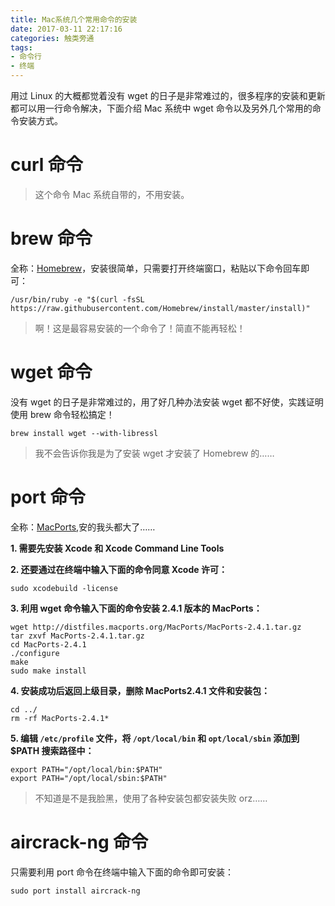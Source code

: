 ```yaml
---
title: Mac系统几个常用命令的安装
date: 2017-03-11 22:17:16
categories: 触类旁通
tags: 
- 命令行
- 终端
---
```


用过 Linux 的大概都觉着没有 wget 的日子是非常难过的，很多程序的安装和更新都可以用一行命令解决，下面介绍 Mac 系统中 wget 命令以及另外几个常用的命令安装方式。

<!-- more -->

# curl 命令
>这个命令 Mac 系统自带的，不用安装。

# brew 命令
全称：[Homebrew][1]，安装很简单，只需要打开终端窗口，粘贴以下命令回车即可：

    /usr/bin/ruby -e "$(curl -fsSL https://raw.githubusercontent.com/Homebrew/install/master/install)"
    
>啊！这是最容易安装的一个命令了！简直不能再轻松！


# wget 命令
没有 wget 的日子是非常难过的，用了好几种办法安装 wget 都不好使，实践证明使用 brew 命令轻松搞定！

    brew install wget --with-libressl

>我不会告诉你我是为了安装 wget 才安装了 Homebrew 的……

# port 命令
全称：[MacPorts][2],安的我头都大了……

**1. 需要先安装 Xcode 和 Xcode Command Line Tools**

**2. 还要通过在终端中输入下面的命令同意 Xcode 许可：**

    sudo xcodebuild -license

**3. 利用 wget 命令输入下面的命令安装 2.4.1 版本的 MacPorts：**

    wget http://distfiles.macports.org/MacPorts/MacPorts-2.4.1.tar.gz
    tar zxvf MacPorts-2.4.1.tar.gz
    cd MacPorts-2.4.1
    ./configure
    make
    sudo make install
    
**4. 安装成功后返回上级目录，删除 MacPorts2.4.1 文件和安装包：**

    cd ../
    rm -rf MacPorts-2.4.1*    
    
**5. 编辑 `/etc/profile` 文件，将 `/opt/local/bin` 和 `opt/local/sbin` 添加到 $PATH 搜索路径中：**

    export PATH="/opt/local/bin:$PATH"
    export PATH="/opt/local/sbin:$PATH"

>不知道是不是我脸黑，使用了各种安装包都安装失败 orz……


# aircrack-ng 命令

只需要利用 port 命令在终端中输入下面的命令即可安装：

    sudo port install aircrack-ng

[1]: https://brew.sh/index_zh-cn.html
[2]: https://www.macports.org/install.php